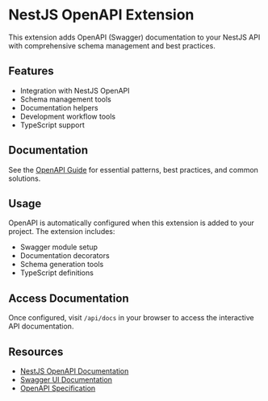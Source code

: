 # NestJS OpenAPI Extension

This extension adds OpenAPI (Swagger) documentation to your NestJS API with comprehensive schema management and best practices.

## Features

- Integration with NestJS OpenAPI
- Schema management tools
- Documentation helpers
- Development workflow tools
- TypeScript support

## Documentation

See the [OpenAPI Guide](./docs/OPENAPI_GUIDE.md) for essential patterns, best practices, and common solutions.

## Usage

OpenAPI is automatically configured when this extension is added to your project. The extension includes:

- Swagger module setup
- Documentation decorators
- Schema generation tools
- TypeScript definitions

## Access Documentation

Once configured, visit `/api/docs` in your browser to access the interactive API documentation.

## Resources

- [NestJS OpenAPI Documentation](https://docs.nestjs.com/openapi/introduction)
- [Swagger UI Documentation](https://swagger.io/docs/open-source-tools/swagger-ui/)
- [OpenAPI Specification](https://swagger.io/specification/) 